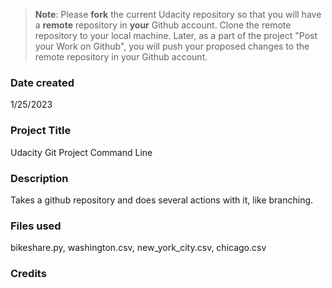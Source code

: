 >**Note**: Please **fork** the current Udacity repository so that you will have a **remote** repository in **your** Github account. Clone the remote repository to your local machine. Later, as a part of the project "Post your Work on Github", you will push your proposed changes to the remote repository in your Github account.

### Date created
1/25/2023

### Project Title
Udacity Git Project Command Line

### Description
Takes a github repository and does several actions with it, like branching.

### Files used
bikeshare.py, washington.csv, new_york_city.csv, chicago.csv

### Credits

